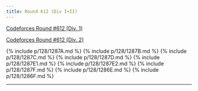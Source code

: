 ```yaml
---
title: Round 612 (Div I+II)
---
```


[Codeforces Round #612 (Div. 1)](https://codeforces.com/contest/1286)

[Codeforces Round #612 (Div. 2)](https://codeforces.com/contest/1287)

{% include p/128/1287A.md %}
{% include p/128/1287B.md %}
{% include p/128/1287C.md %}
{% include p/128/1287D.md %}
{% include p/128/1287E1.md %}
{% include p/128/1287E2.md %}
{% include p/128/1287F.md %}
{% include p/128/1286E.md %}
{% include p/128/1286F.md %}

* * *

<object data='notes/R-612.pdf' width='1000' height='1000' type='application/pdf'/>
